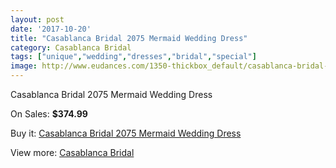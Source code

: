 ```yaml
---
layout: post
date: '2017-10-20'
title: "Casablanca Bridal 2075 Mermaid Wedding Dress"
category: Casablanca Bridal
tags: ["unique","wedding","dresses","bridal","special"]
image: http://www.eudances.com/1350-thickbox_default/casablanca-bridal-2075-mermaid-wedding-dress.jpg
---
```

Casablanca Bridal 2075 Mermaid Wedding Dress

On Sales: **$374.99**
<a href="https://www.eudances.com/en/casablanca-bridal/476-casablanca-bridal-2075-mermaid-wedding-dress.html"><amp-img layout="responsive" width="600" height="600" src="//www.eudances.com/1350-thickbox_default/casablanca-bridal-2075-mermaid-wedding-dress.jpg" alt="Casablanca Bridal 2075 Mermaid Wedding Dress 0" /></a>
<a href="https://www.eudances.com/en/casablanca-bridal/476-casablanca-bridal-2075-mermaid-wedding-dress.html"><amp-img layout="responsive" width="600" height="600" src="//www.eudances.com/1352-thickbox_default/casablanca-bridal-2075-mermaid-wedding-dress.jpg" alt="Casablanca Bridal 2075 Mermaid Wedding Dress 1" /></a>
<a href="https://www.eudances.com/en/casablanca-bridal/476-casablanca-bridal-2075-mermaid-wedding-dress.html"><amp-img layout="responsive" width="600" height="600" src="//www.eudances.com/1351-thickbox_default/casablanca-bridal-2075-mermaid-wedding-dress.jpg" alt="Casablanca Bridal 2075 Mermaid Wedding Dress 2" /></a>

Buy it: [Casablanca Bridal 2075 Mermaid Wedding Dress](https://www.eudances.com/en/casablanca-bridal/476-casablanca-bridal-2075-mermaid-wedding-dress.html "Casablanca Bridal 2075 Mermaid Wedding Dress")

View more: [Casablanca Bridal](https://www.eudances.com/en/4-casablanca-bridal "Casablanca Bridal")